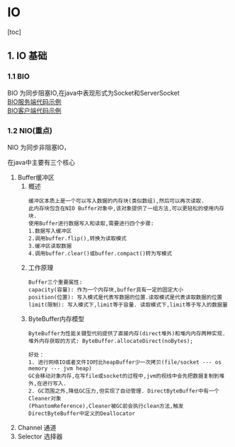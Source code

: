 # IO
[toc]
## 1. IO 基础
### 1.1 BIO
BIO 为同步阻塞IO,在java中表现形式为Socket和ServerSocket  
[BIO服务端代码示例](src/main/java/com/example/study/bio/BIOServer.java)  
[BIO客户端代码示例](src/main/java/com/example/study/bio/BIOClient.java)

### 1.2 NIO(重点)
NIO 为同步非阻塞IO，



在java中主要有三个核心

1. Buffer缓冲区  
    1. 概述
       ```text
       缓冲区本质上是一个可以写入数据的内存块(类似数组),然后可以再次读取.
       此内存块包含在NIO Buffer对象中,该对象提供了一组方法,可以更轻松的使用内存块.
       使用Buffer进行数据写入和读取,需要进行四个步骤:
       1.数据写入缓冲区
       2.调用buffer.flip(),转换为读取模式
       3.缓冲区读取数据
       4.调用buffer.clear()或buffer.compact()转为写模式
       ```
    2. 工作原理
       ```text
       Buffer三个重要属性:
       capacity(容量): 作为一个内存块,buffer具有一定的固定大小
       position(位置): 写入模式是代表写数据的位置.读取模式是代表读取数据的位置
       limit(限制): 写入模式下,limit等于容量. 读取模式下,limit等于写入的数据量
       ```
    3. ByteBuffer内存模型
       ```text
       ByteBuffer为性能关键型代码提供了直接内存(direct堆外)和堆内内存两种实现.
       堆外内存获取的方式: ByteBuffer.allocateDirect(noBytes);
       
       好处：
       1. 进行网络IO或者文件IO时比heapBuffer少一次拷贝(file/socket --- os memory --- jvm heap)
       GC会移动对象内存,在写file或socket的过程中,jvm的视线中会先把数据复制到堆外,在进行写入.
       2. GC范围之外,降低GC压力,但实现了自动管理. DirectByteBuffer中有一个Cleaner对象
       (PhantomReference),Cleaner被GC前会执行clean方法,触发DirectByteBuffer中定义的Deallocator
       ```
2.  Channel 通道
3.  Selector 选择器
